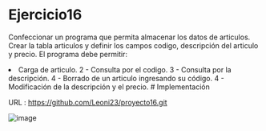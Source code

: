 # Ejercicio16
Confeccionar un programa que permita almacenar los datos de articulos. Crear la tabla articulos y definir los campos codigo, descripción del articulo y precio.
El programa debe permitir:
<li/>Carga de articulo.
2 - Consulta por el codigo.
3 - Consulta por la descripción.
4 - Borrado de un articulo ingresando su código.
4 - Modificación de la descripción y el precio.
# Implementación

URL :  https://github.com/Leoni23/proyecto16.git

![image](https://user-images.githubusercontent.com/74840012/221088577-f66e12f4-a9ea-4580-b621-2300918721c2.png)

